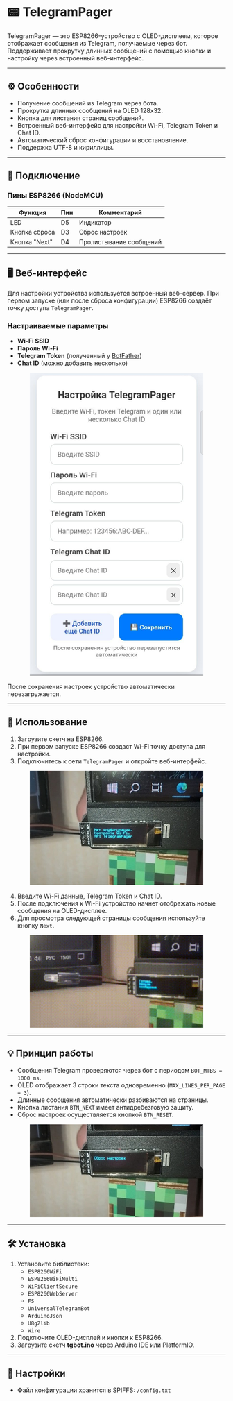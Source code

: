 # 📟 TelegramPager

TelegramPager — это ESP8266-устройство с OLED-дисплеем, которое отображает сообщения из Telegram, получаемые через бот. Поддерживает прокрутку длинных сообщений с помощью кнопки и настройку через встроенный веб-интерфейс.

---

## ⚙ Особенности

- Получение сообщений из Telegram через бота.
- Прокрутка длинных сообщений на OLED 128x32.
- Кнопка для листания страниц сообщений.
- Встроенный веб-интерфейс для настройки Wi-Fi, Telegram Token и Chat ID.
- Автоматический сброс конфигурации и восстановление.
- Поддержка UTF-8 и кириллицы.

---

## 📌 Подключение

### Пины ESP8266 (NodeMCU)
| Функция             | Пин | Комментарий                  |
|--------------------|-----|------------------------------|
| LED                 | D5  | Индикатор                   |
| Кнопка сброса       | D3  | Сброс настроек              |
| Кнопка "Next"  | D4  | Пролистывание сообщений          |

---

## 🖥 Веб-интерфейс

Для настройки устройства используется встроенный веб-сервер. При первом запуске (или после сброса конфигурации) ESP8266 создаёт точку доступа `TelegramPager`.

### Настраиваемые параметры
- **Wi-Fi SSID**
- **Пароль Wi-Fi**
- **Telegram Token** (полученный у [BotFather](https://t.me/BotFather))
- **Chat ID** (можно добавить несколько)

<div align="center">
  <img src="2.jpg" width="400"/>
</div>

После сохранения настроек устройство автоматически перезагружается.

---

## 📖 Использование

1. Загрузите скетч на ESP8266.
2. При первом запуске ESP8266 создаст Wi-Fi точку доступа для настройки.
3. Подключитесь к сети `TelegramPager` и откройте веб-интерфейс.

<div align="center">
  <img src="4.jpg" width="400"/>
</div>

4. Введите Wi-Fi данные, Telegram Token и Chat ID.
5. После подключения к Wi-Fi устройство начнет отображать новые сообщения на OLED-дисплее.
6. Для просмотра следующей страницы сообщения используйте кнопку `Next`.

<div align="center">
  <img src="1.gif" width="400"/>
</div>

---

## 💡 Принцип работы

- Сообщения Telegram проверяются через бот с периодом `BOT_MTBS = 1000 ms`.
- OLED отображает 3 строки текста одновременно (`MAX_LINES_PER_PAGE = 3`).
- Длинные сообщения автоматически разбиваются на страницы.
- Кнопка листания `BTN_NEXT` имеет антидребезговую защиту.
- Сброс настроек осуществляется кнопкой `BTN_RESET`.
<div align="center">
  <img src="3.jpg" width="400"/>
</div>

---

## 🛠 Установка

1. Установите библиотеки:
   - `ESP8266WiFi`
   - `ESP8266WiFiMulti`
   - `WiFiClientSecure`
   - `ESP8266WebServer`
   - `FS`
   - `UniversalTelegramBot`
   - `ArduinoJson`
   - `U8g2lib`
   - `Wire`
2. Подключите OLED-дисплей и кнопки к ESP8266.
3. Загрузите скетч **tgbot.ino** через Arduino IDE или PlatformIO.

---

## 🔧 Настройки

- Файл конфигурации хранится в SPIFFS: `/config.txt`
